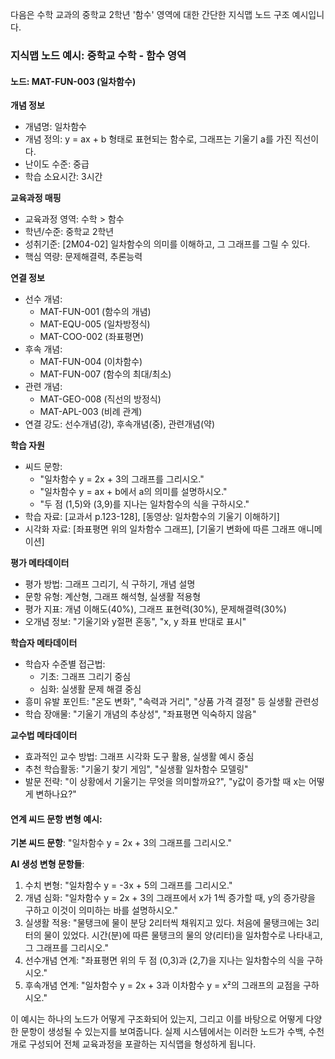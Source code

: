 다음은 수학 교과의 중학교 2학년 '함수' 영역에 대한 간단한 지식맵 노드 구조 예시입니다.

### 지식맵 노드 예시: 중학교 수학 - 함수 영역

#### 노드: MAT-FUN-003 (일차함수)

**개념 정보**

-   개념명: 일차함수
-   개념 정의: y = ax + b 형태로 표현되는 함수로, 그래프는 기울기 a를 가진 직선이다.
-   난이도 수준: 중급
-   학습 소요시간: 3시간

**교육과정 매핑**

-   교육과정 영역: 수학 > 함수
-   학년/수준: 중학교 2학년
-   성취기준: [2M04-02] 일차함수의 의미를 이해하고, 그 그래프를 그릴 수 있다.
-   핵심 역량: 문제해결력, 추론능력

**연결 정보**

-   선수 개념:
    -   MAT-FUN-001 (함수의 개념)
    -   MAT-EQU-005 (일차방정식)
    -   MAT-COO-002 (좌표평면)
-   후속 개념:
    -   MAT-FUN-004 (이차함수)
    -   MAT-FUN-007 (함수의 최대/최소)
-   관련 개념:
    -   MAT-GEO-008 (직선의 방정식)
    -   MAT-APL-003 (비례 관계)
-   연결 강도: 선수개념(강), 후속개념(중), 관련개념(약)

**학습 자원**

-   씨드 문항:
    -   "일차함수 y = 2x + 3의 그래프를 그리시오."
    -   "일차함수 y = ax + b에서 a의 의미를 설명하시오."
    -   "두 점 (1,5)와 (3,9)를 지나는 일차함수의 식을 구하시오."
-   학습 자료: [교과서 p.123-128], [동영상: 일차함수의 기울기 이해하기]
-   시각화 자료: [좌표평면 위의 일차함수 그래프], [기울기 변화에 따른 그래프 애니메이션]

**평가 메타데이터**

-   평가 방법: 그래프 그리기, 식 구하기, 개념 설명
-   문항 유형: 계산형, 그래프 해석형, 실생활 적용형
-   평가 지표: 개념 이해도(40%), 그래프 표현력(30%), 문제해결력(30%)
-   오개념 정보: "기울기와 y절편 혼동", "x, y 좌표 반대로 표시"

**학습자 메타데이터**

-   학습자 수준별 접근법:
    -   기초: 그래프 그리기 중심
    -   심화: 실생활 문제 해결 중심
-   흥미 유발 포인트: "온도 변화", "속력과 거리", "상품 가격 결정" 등 실생활 관련성
-   학습 장애물: "기울기 개념의 추상성", "좌표평면 익숙하지 않음"

**교수법 메타데이터**

-   효과적인 교수 방법: 그래프 시각화 도구 활용, 실생활 예시 중심
-   추천 학습활동: "기울기 찾기 게임", "실생활 일차함수 모델링"
-   발문 전략: "이 상황에서 기울기는 무엇을 의미할까요?", "y값이 증가할 때 x는 어떻게 변하나요?"

#### 연계 씨드 문항 변형 예시:

**기본 씨드 문항**:
"일차함수 y = 2x + 3의 그래프를 그리시오."

**AI 생성 변형 문항들**:

1. 수치 변형: "일차함수 y = -3x + 5의 그래프를 그리시오."
2. 개념 심화: "일차함수 y = 2x + 3의 그래프에서 x가 1씩 증가할 때, y의 증가량을 구하고 이것이 의미하는 바를 설명하시오."
3. 실생활 적용: "물탱크에 물이 분당 2리터씩 채워지고 있다. 처음에 물탱크에는 3리터의 물이 있었다. 시간(분)에 따른 물탱크의 물의 양(리터)을 일차함수로 나타내고, 그 그래프를 그리시오."
4. 선수개념 연계: "좌표평면 위의 두 점 (0,3)과 (2,7)을 지나는 일차함수의 식을 구하시오."
5. 후속개념 연계: "일차함수 y = 2x + 3과 이차함수 y = x²의 그래프의 교점을 구하시오."

이 예시는 하나의 노드가 어떻게 구조화되어 있는지, 그리고 이를 바탕으로 어떻게 다양한 문항이 생성될 수 있는지를 보여줍니다. 실제 시스템에서는 이러한 노드가 수백, 수천 개로 구성되어 전체 교육과정을 포괄하는 지식맵을 형성하게 됩니다.
